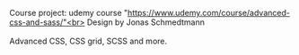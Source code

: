 Course project: udemy course "https://www.udemy.com/course/advanced-css-and-sass/"<br>
Design by Jonas Schmedtmann<br>
<br>
Advanced CSS, CSS grid, SCSS and more.
